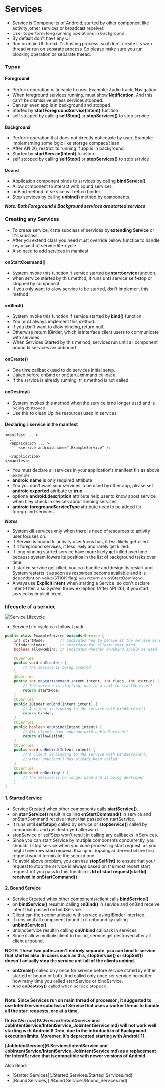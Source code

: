 # Services

- Service is Components of Android, started by other component like activity ,other services or broadcast receiver.
- User to perform long running operations in background.
- By default don't have any UI
- Run on main UI thread it's hosting process. so it don't create it's won thread or run on separate process. So please make sure you run blocking operation on separate thread.

### Types

#### Foreground

- Perform operation noticeable to user. Example: Audio track, Navigation.
- When foreground services running, must show **Notification**. And this can't be dismissive unless services stopped.
- Can run even app is in background and stopped.
- Started by **startForegroundService(Intent)** function
- self stopped  by calling **selfStop()** or **stopServices()** to stop service

#### Background

- Perform operation that does not directly noticeable by user. Example: Implementing some logic like storage compact/clean.
- After API 26, restrict its running if app is in background.
- Started by **startService(Intent)** function
- self stopped  by calling **selfStop()** or **stopServices()** to stop service

#### Bound

- Application component binds to services by calling **bindService()**
- Allow component to interact with bound services.
- onBind method of service will return binder.
- Stop services by calling **unbind()** method by components.

***Note: Both Foreground & Background services are started services***

### Creating any Services

- To create service, crate subclass of services by **extending Service** or it's subclass.
- After you extend class you need must override bellow function to handle key aspect of service life-cycle
- Also need to add services in manifest

#### onStartCommand()
- System invoke this function if service started by **startService** function.
- when service started by this method, it runs until service self-stop or stopped by component
- If you only want to allow service to be started, don't implement this method
#### onBind()
- System invoke this function if service started by **bind()** function.
- You must always implement this method.
- If you don't want to allow binding, return null.
- Otherwise return IBinder, which is interface client users to communicate with services.
- When Services Started by this method, services run until all component bound to services are unbound
#### onCreate()
- One time callback used to do services initial setup.
- Called before onBind or onStartCommand callback.
- If the service is already running, this method is not called.
#### onDestroy()
- System invokes this method when the service is no longer used and is being destroyed. 
- Use this to clean Up the resources used in services
#### Declaring a service in the manifest
```manifest
<manifest ... >
  ...
  <application ... >
      <service android:name=".ExampleService" />
      ...
  </application>
</manifest>
```
- You must declare all services in your application's manifest file as above example
- **android:name** is only required attribute
- You you don't want your services to be used by other app, please set **android:exported** attribute to **true**
- optional **android:description** attribute help user to know about service when they check in devices about running services.
- **android:foregroundServiceType** attribute need to be added for foreground services.

***Notes***
- System kill services only when there is need of resources to activity user focuses on.
- If Service is bound to activity user focus has, it less likely get killed.
- If it foreground services, it less likely and rarely get killed.
- If long running started service have more likely get killed over time because  system lowers its position in the list of background tasks over time.
- If started service get killed, you can handle and design its restart and System restarts it as soon as resources become available and it is dependent on value(STICK flag) you return on onStartCommand.
- Always use **Explicit intent** when starting a Service. so don't declare intent-filter. also System throw exception (After API 26), if you start service by Implicit intent.

### lifecycle of a service
![Service Lifecycle](jetbrains://idea/navigate/reference?project=Android_Learning&path=6.Services/img.png)

- Service Life cycle can follow t path
```java
public class ExampleService extends Service {
    int startMode;       // indicates how to behave if the service is killed
    IBinder binder;      // interface for clients that bind
    boolean allowRebind; // indicates whether onRebind should be used

    @Override
    public void onCreate() {
        // The service is being created
    }
    @Override
    public int onStartCommand(Intent intent, int flags, int startId) {
        // The service is starting, due to a call to startService()
        return startMode;
    }
    @Override
    public IBinder onBind(Intent intent) {
        // A client is binding to the service with bindService()
        return binder;
    }
    @Override
    public boolean onUnbind(Intent intent) {
        // All clients have unbound with unbindService()
        return allowRebind;
    }
    @Override
    public void onRebind(Intent intent) {
        // A client is binding to the service with bindService(),
        // after onUnbind() has already been called
    }
    @Override
    public void onDestroy() {
        // The service is no longer used and is being destroyed
    }
}
```

#### 1. Started Service 

- Service Created when other components calls **startService()**.
- on **startService()** result in calling **onStartCommand()** in service and onStartCommand receive intent that passed on startService.
- It runs until **selfStop()** called by service or **stopService()** called by components. and get destroyed afterward.
- stopService or selfStop won't result in calling any callbacks in Services.
- Since you can start Service by multiple components concurrently, you shouldn't stop service when you done processing start request. as you might have new start request. Example : topping at the end of the first request would terminate the second one
- To avoid above problem, you can use **stopSelf(int)** to ensure that your request to stop the service is always based on the most recent start request. int you pass to this function is **Id of start request(startId) received in onStartCommand()**

#### 2. Bound Service

- Service Created when other components/client calls **bindService()**
- on **bindService()** result in calling **onBind()** in service and onBind receive intent that passed on bindService.
- Client can then communicate with service using IBinder interface.
- It runs until all component bound to it unbound by calling **unbindService()**
- unbindService result in calling **onUnbind** callback in services
- Since it allow multiple client to bound, service get destroyed after all client unbound.

**NOTE: These two paths aren't entirely separate, you can bind to service that started also. In cases such as this, stopService() or stopSelf() doesn't actually stop the service until all of the clients unbind.**

- **onCreate()** called only once for service before service stated by either started or bound or both. And called only once per service no matter how many time you called startService or bindService.
- And **onDestroy()** called when service stopped.

---------------------------------------------------------------------------------------------------------------------------------------------------------------------------------------------------------------------------------------------------------------------------------------

**Note: Since Services run on main thread of processor , it suggested to use IntentService subclass of Service that uses a worker thread to handle all the start requests, one at a time.**

**[IntentService](6.Services/IntentService and JobIntentService/IntentService_JobIntentService.md) will not work well starting with Android 8 Oreo, due to the introduction of Background execution limits. Moreover, it's deprecated starting with Android 11.**

**[JobIntentService](6.Services/IntentService and JobIntentService/IntentService_JobIntentService.md) as a replacement for IntentService that is compatible with newer versions of Android.**

Also Read:
- [Started Services](./Started Services/Started_Services.md)
- [Bound Services](./Bound Services/Bound_Services.md)
